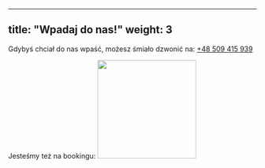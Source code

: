 
---
title: "Wpadaj do nas!"
weight: 3
---

Gdybyś chciał do nas wpaść, możesz śmiało dzwonić na: [+48 509 415 939](tel:+48509415939)

Jesteśmy też na bookingu:
[<img style="margin: 0" width="200px" src="https://cf.bstatic.com/static/img/bcom_logo_blue_bg/f12f834e849b2a7f752a14b2598a6ddfeda1e713.svg">](https://www.booking.com/hotel/pl/bajeczka.pl.html)

